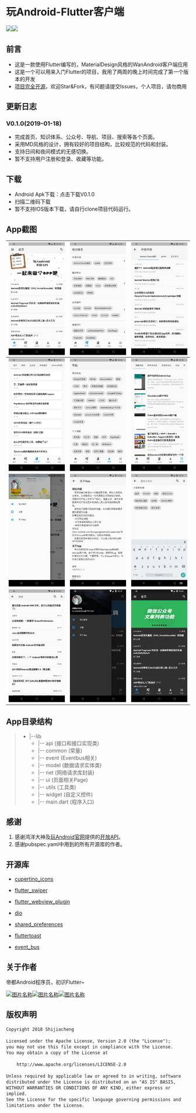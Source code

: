 # 玩Android-Flutter客户端

[![](https://img.shields.io/badge/platform-Flutter-blue.svg)](https://flutter.io/)[![](https://img.shields.io/badge/release-V0.1.0-brightgreen.svg)]()



## 前言

- 这是一款使用Flutter编写的，MaterialDesign风格的WanAndroid客户端应用
- 这是一个可以用来入门Flutter的项目，我用了两周的晚上时间完成了第一个版本的开发
- [项目完全开源](https://github.com/shijiacheng/wanandroid_flutter)，欢迎Star&Fork，有问题请提交Issues，个人项目，请勿商用



## 更新日志

### V0.1.0(2019-01-18)

- 完成首页、知识体系、公众号、导航、项目、搜索等各个页面。
- 采用MD风格的设计，拥有较好的项目结构，比较规范的代码和封装。
- 支持日间和夜间模式的无感切换。
- 暂不支持用户注册和登录、收藏等功能。



## 下载

- Android Apk下载：点击下载V0.1.0
- 扫描二维码下载
- 暂不支持IOS版本下载，请自行clone项目代码运行。



## App截图

| ![](screenshot/Screenshot_1547820928.png) | ![](screenshot/Screenshot_1547820936.png) | ![](screenshot/Screenshot_1547820957.png) |
| ----------------------------------------- | ----------------------------------------- | ----------------------------------------- |
| ![](screenshot/Screenshot_1547820971.png) | ![](screenshot/Screenshot_1547820976.png) | ![](screenshot/Screenshot_1547820981.png) |
| ![](screenshot/Screenshot_1547820991.png) | ![](screenshot/Screenshot_1547821002.png) | ![](screenshot/Screenshot_1547821052.png) |
| ![](screenshot/Screenshot_1547821185.png) | ![](screenshot/Screenshot_1547821195.png) | ![](screenshot/Screenshot_1547821205.png) |



## App目录结构

>- |--lib
>    - |-- api (接口和接口实现类)
>    - |-- common (常量)
>    - |-- event (Eventbus相关)
>    - |-- model (数据请求实体类)
>    - |-- net (网络请求库封装)
>    - |-- ui (页面相关Page)
>    - |-- utils (工具类)
>    - |-- widget (自定义控件)
>    - |-- main.dart (程序入口)

## 感谢

1. 感谢鸿洋大神及[玩Android官网](http://www.wanandroid.com/)提供的[开放API](http://www.wanandroid.com/blog/show/2)。
2. 感谢pubspec.yaml中用到的所有开源库的作者。



## 开源库

- [cupertino_icons](https://pub.flutter-io.cn/packages/cupertino_icons)

- [flutter_swiper](https://pub.flutter-io.cn/packages/flutter_swiper)

- [flutter_webview_plugin](https://pub.flutter-io.cn/packages/flutter_webview_plugin)

- [dio](https://pub.flutter-io.cn/packages/dio)

- [shared_preferences](https://pub.flutter-io.cn/packages/shared_preferences)

- [fluttertoast](https://pub.flutter-io.cn/packages/fluttertoast)

- [event_bus](https://pub.flutter-io.cn/packages/event_bus)



## 关于作者

帝都Android程序员，初识Flutter~

[![图片名称](https://img.shields.io/badge/Github-shijiacheng-lightgrey.svg)](https://github.com/shijiacheng)[![图片名称](https://img.shields.io/badge/%E7%AE%80%E4%B9%A6-%40fancy__boy__%E7%9F%B3%E5%98%89%E6%88%90-orange.svg)](https://www.jianshu.com/u/8d4386810c3a)[![图片名称](https://img.shields.io/badge/Blog-http%3A%2F%2Fshijiacheng.studio%2F-blue.svg)](http://shijiacheng.studio/)



## 版权声明

```
Copyright 2018 Shijiacheng

Licensed under the Apache License, Version 2.0 (the "License");
you may not use this file except in compliance with the License.
You may obtain a copy of the License at

    http://www.apache.org/licenses/LICENSE-2.0

Unless required by applicable law or agreed to in writing, software
distributed under the License is distributed on an "AS IS" BASIS,
WITHOUT WARRANTIES OR CONDITIONS OF ANY KIND, either express or implied.
See the License for the specific language governing permissions and
limitations under the License.
```